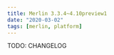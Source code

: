 ```yaml
---
title: Merlin 3.3.4~4.10preview1
date: "2020-03-02"
tags: [merlin, platform]
---
```


TODO: CHANGELOG
